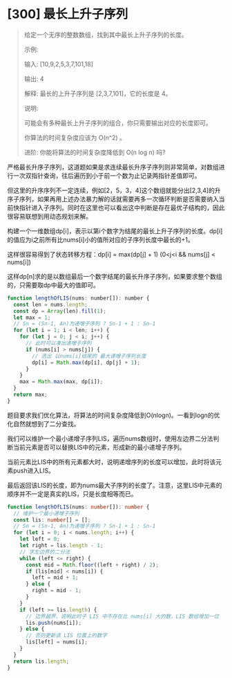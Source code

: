 # [300] 最长上升子序列

> 给定一个无序的整数数组，找到其中最长上升子序列的长度。
>
> 示例:
>
> 输入: [10,9,2,5,3,7,101,18]
>
> 输出: 4
>
> 解释: 最长的上升子序列是 [2,3,7,101]，它的长度是 4。
>
> 说明:
>
> 可能会有多种最长上升子序列的组合，你只需要输出对应的长度即可。
>
> 你算法的时间复杂度应该为 O(n^2) 。
>
> 进阶: 你能将算法的时间复杂度降低到 O(n log n) 吗?

严格最长升序子序列，这道题如果是求连续最长升序子序列则非常简单，对数组进行一次双指针查询，往后遍历到小于前一个数为止记录两指针差值即可。

但这里的升序序列不一定连续，例如[2，5，3，4]这个数组就能分出[2,3,4]的升序子序列，如果再用上述办法暴力解的话就需要再多一次循环判断是否需要纳入当前快指针进入子序列。同时在这里也可以看出这中判断是存在最优子结构的，因此很容易联想到用动态规划来解。

构建一个一维数组dp[i]，表示以第i个数字为结尾的最长上升子序列的长度。dp[i]的值应为i之前所有比nums[i]小的值所对应的子序列长度中最长的+1。

这样很容易得到了状态转移方程：dp[i] = max(dp[j] + 1) (0<j<i && nums[j] < nums[i])

这样dp[n]求的是以数组最后一个数字结尾的最长升序子序列，如果要求整个数组的，只需要取dp中最大的值即可。

```js
function lengthOfLIS(nums: number[]): number {
  const len = nums.length;
  const dp = Array(len).fill(1);
  let max = 1;
  // Sn = (Sn-1, An)为递增子序列 ? Sn-1 + 1 : Sn-1
  for (let i = 1; i < len; i++) {
    for (let j = 0; j < i; j++) {
      // 此时可以凑出递增子序列
      if (nums[i] > nums[j]) {
        // 选出 以nums[i]结尾的 最大递增子序列长度
        dp[i] = Math.max(dp[i], dp[j] + 1);
      }
    }
    max = Math.max(max, dp[i]);
  }
  return max;
}
```

题目要求我们优化算法，将算法的时间复杂度降低到O(nlogn)。一看到logn的优化自然就想到了二分查找。

我们可以维护一个最小递增子序列LIS，遍历nums数组时，使用左边界二分法判断当前元素是否可以替换LIS中的元素，形成新的最小递增子序列。

当前元素比LIS中的所有元素都大时，说明递增序列的长度可以增加，此时将该元素push进入LIS。

最后返回该LIS的长度，即为nums最大子序列的长度了。注意，这里LIS中元素的顺序并不一定是真实的LIS，只是长度相等而已。

```ts
function lengthOfLIS(nums: number[]): number {
  // 维护一个最小递增子序列
  const lis: number[] = [];
  // Sn = (Sn-1, An)为递增子序列 ? Sn-1 + 1 : Sn-1
  for (let i = 0; i < nums.length; i++) {
    let left = 0;
    let right = lis.length - 1;
    // 求左边界的二分法
    while (left <= right) {
      const mid = Math.floor((left + right) / 2);
      if (lis[mid] < nums[i]) {
        left = mid + 1;
      } else {
        right = mid - 1;
      }
    }
    if (left >= lis.length) {
      // 边界越界，说明此时子 LIS 中不存在比 nums[i] 大的数，LIS 数组增加一位
      lis.push(nums[i]);
    } else {
      // 否则更新该 LIS 位置上的数字
      lis[left] = nums[i];
    }
  }
  return lis.length;
}
```
